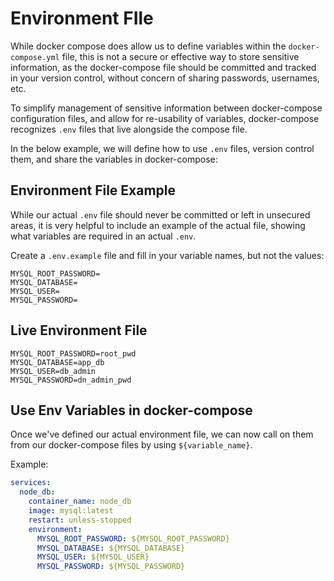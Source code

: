 # Environment FIle

While docker compose does allow us to define variables within the `docker-compose.yml` file, this is not a secure or effective way to store sensitive information, as the docker-compose file should be committed and tracked in your version control, without concern of sharing passwords, usernames, etc.

To simplify management of sensitive information between docker-compose configuration files, and allow for re-usability of variables, docker-compose recognizes `.env` files that live alongside the compose file.

In the below example, we will define how to use `.env` files, version control them, and share the variables in docker-compose:

## Environment File Example

While our actual `.env` file should never be committed or left in unsecured areas, it is very helpful to include an example of the actual file, showing what variables are required in an actual `.env`.

Create a `.env.example` file and fill in your variable names, but not the values:

```env
MYSQL_ROOT_PASSWORD=
MYSQL_DATABASE=
MYSQL_USER=
MYSQL_PASSWORD=
```

## Live Environment File

```env
MYSQL_ROOT_PASSWORD=root_pwd
MYSQL_DATABASE=app_db
MYSQL_USER=db_admin
MYSQL_PASSWORD=dn_admin_pwd
```

## Use Env Variables in docker-compose

Once we've defined our actual environment file, we can now call on them from our docker-compose files by using `${variable_name}`.

Example:

```yaml
services:
  node_db:
    container_name: node_db
    image: mysql:latest
    restart: unless-stopped
    environment:
      MYSQL_ROOT_PASSWORD: ${MYSQL_ROOT_PASSWORD}
      MYSQL_DATABASE: ${MYSQL_DATABASE}
      MYSQL_USER: ${MYSQL_USER}
      MYSQL_PASSWORD: ${MYSQL_PASSWORD}
```